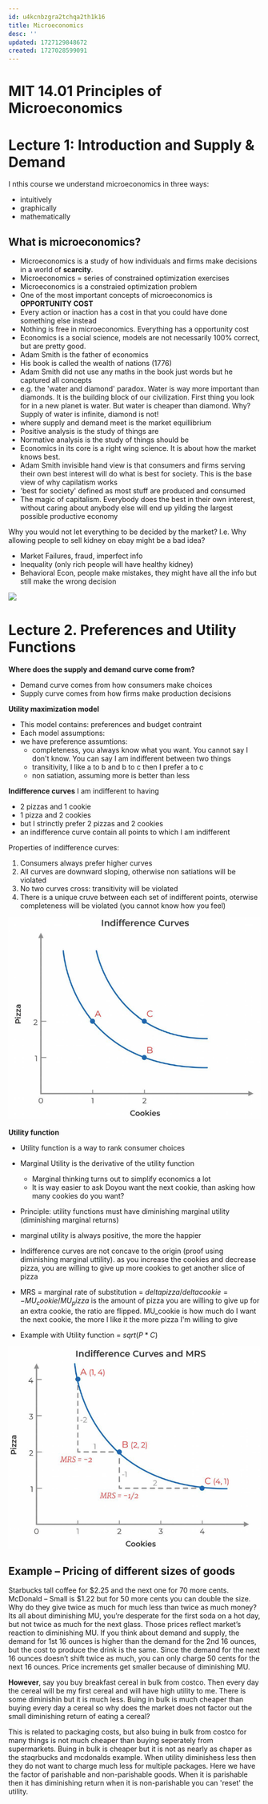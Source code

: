 ```yaml
---
id: u4kcnbzgra2tchqa2th1k16
title: Microeconomics
desc: ''
updated: 1727129848672
created: 1727028599091
---
```


# MIT 14.01 Principles of Microeconomics

# Lecture 1: Introduction and Supply & Demand

I nthis course we understand microeconomics in three ways:
- intuitively
- graphically
- mathematically

## What is microeconomics?

- Microeconomics is a study of how individuals and firms make decisions in a world of **scarcity**.
- Microeconomics = series of constrained optimization exercises
- Microeconomics is a constraied optimization problem
- One of the most important concepts of microeconomics is **OPPORTUNITY COST**
- Every action or inaction has a cost in that you could have done something else instead
- Nothing is free in microeconomics. Everything has a opportunity cost
- Economics is a social science, models are not necessarily 100% correct, but are pretty good.
- Adam Smith is the father of economics
- His book is called the wealth of nations (1776)
- Adam Smith did not use any maths in the book just words but he captured all concepts
- e.g. the 'water and diamond' paradox. Water is way more important than diamonds. It is the building block of our civilization.  First thing you look for in a new planet is water. But water is cheaper than diamond. Why? Supply of water is infinite, diamond is not!
- where supply and demand meet is the market equillibrium
- Positive analysis is the study of things are
- Normative analysis is the study of things should be
- Economics in its core is a right wing science. It is about how the market knows best.
- Adam Smith invisible hand view is that consumers and firms serving their own best interest will do what is best for society. This is the base view of why capilatism works
- 'best for society' defined as most stuff are produced and consumed
- The magic of capitalism. Everybody does the best in their own interest, without caring about anybody else will end up yilding the largest possible productive economy

Why you would not let everything to be decided by the market? I.e. Why allowing people to sell kidney on ebay might be a bad idea?
- Market Failures, fraud, imperfect info
- Inequality (only rich people will have healthy kidney)
- Behavioral Econ, people make mistakes, they might have all the info but still make the wrong decision



![](assets/images/image.png)

# Lecture 2. Preferences and Utility Functions 

**Where does the supply and demand curve come from?**

- Demand curve comes from how consumers make choices
- Supply curve comes from how firms make production decisions

**Utility maximization model**
- This model contains: preferences and budget contraint
- Each model assumptions:
- we have preference assumtions:
    - completeness, you always know what you want. You cannot say I don't know. You can say I am indifferent between two things
    - transitivity, I like a to b and b to c then I prefer a to c
    - non satiation, assuming more is better than less


**Indifference curves**
I am indifferent to having
- 2 pizzas and 1 cookie
- 1 pizza and 2 cookies
- but I strinctly prefer 2 pizzas and 2 cookies
- an indifference curve contain all points to which I am indifferent

Properties of indifference curves:
1. Consumers always prefer higher curves
2. All curves are downward sloping, otherwise non satiations will be violated
3. No two curves cross: transitivity will be violated
4. There is a unique cruve between each set of indifferent points, oterwise completeness will be violated (you cannot know how you feel)

![](assets/images/indifference_curve.png)

**Utility function**
- Utility function is a way to rank consumer choices
- Marginal Utility is the derivative of the utility function
    - Marginal thinking turns out to simplify economics a lot
    - It is way easier to ask Doyou want the next cookie, than asking how many cookies do you want?
- Principle: utility functions must have diminishing marginal utility (diminishing marginal returns)
- marginal utility is always positive, the more the happier


- Indifference curves are not concave to the origin (proof using diminishing marginal uttility). as you increase the cookies and decrease pizza, you are 
willing to give up more cookies to get another slice of pizza
- MRS = marginal rate of substitution = $delta pizza/delta cookie = -MU_cookie/ MU_pizza$ is the amount of pizza you are willing to give up for an extra cookie, the ratio are flipped. MU_cookie is how much do I want the next cookie, the more I like it the more pizza I'm willing to give
- Example with Utility function = $sqrt(P*C)$


![](assets/images/mrs.png)

## Example – Pricing of different sizes of goods

Starbucks tall coffee for $2.25 and the next one for 70 more cents. McDonald – Small is $1.22 but for 50 more cents you can double the size. Why do they give twice as much for much less than twice as much money? Its all about diminishing MU, you’re desperate for the first soda on a hot day, but not twice as much for the next glass. Those prices reflect market’s reaction to diminishing MU. If you think about demand and supply, the demand for 1st 16 ounces is higher than the demand for the 2nd 16 ounces, but the cost to produce the drink is the same. Since the demand for the next 16 ounces doesn’t shift twice as much, you can only charge 50 cents for the next 16 ounces. Price increments get smaller because of diminishing MU.

**However**, say you buy breakfast cereal in bulk from costco. Then every day the cereal will be my first cereal and will have high utility to me. There is some diminishin but it is much less. Buing in bulk is much cheaper than buying every day a cereal so why does the market does not factor out the small diminishing return of eating a cereal?

This is related to packaging costs, but also buing in bulk from costco for many things is not much cheaper than buying seperately from supermarkets.
Buing in bulk is cheaper but it is not as nearly as chaper as the staqrbucks and mcdonalds example. When utility diminishess less then they do not want to charge much less for multiple packages. Here we have the factor of parishable and non-parishable goods. When it is parishable then it has diminishing return when it is non-parishable you can 'reset' the utility.